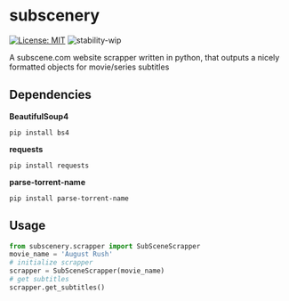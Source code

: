 # subscenery
[![License: MIT](https://img.shields.io/badge/License-MIT-yellow.svg)](https://opensource.org/licenses/MIT)
![stability-wip](https://img.shields.io/badge/stability-work_in_progress-lightgrey.svg)

A subscene.com website scrapper written in python, that outputs a nicely formatted objects for movie/series subtitles

## Dependencies
**BeautifulSoup4**
```
pip install bs4
```
**requests**
```
pip install requests
```
**parse-torrent-name**
```
pip install parse-torrent-name
```
## Usage
```python
from subscenery.scrapper import SubSceneScrapper
movie_name = 'August Rush'
# initialize scrapper
scrapper = SubSceneScrapper(movie_name)
# get subtitles
scrapper.get_subtitles()
```

